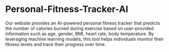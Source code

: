 # Personal-Fitness-Tracker-AI
Our website provides an AI-powered personal fitness tracker that predicts the number of calories burned during exercise based on user-provided information such as age, gender, BMI, heart rate, body temperature. By leveraging machine learning models, this tool helps individuals monitor their fitness levels and track their progress over time.
